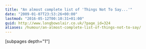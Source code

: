 ```yaml
---
title: "An almost complete list of 'Things Not To Say...'"
date: "2009-01-07T23:53:26+00:00"
lastmod: "2016-05-12T00:10:31+01:00"
guid: http://www.longbowslair.co.uk/?page_id=324
aliases: /humour/an-almost-complete-list-of-things-not-to-say/
---
```


\[subpages depth="1"\]
